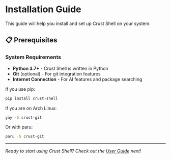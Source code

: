 # Installation Guide

This guide will help you install and set up Crust Shell on your system.

## 📋 Prerequisites

### System Requirements
- **Python 3.7+** - Crust Shell is written in Python
- **Git** (optional) - For git integration features
- **Internet Connection** - For AI features and package searching

If you use pip:
```bash
pip install crust-shell
```

If you are on Arch Linux:
```bash
yay -S crust-git
```
Or with paru:
```bash
paru -S crust-git
```

---

*Ready to start using Crust Shell? Check out the [User Guide](user-guide.md) next!*
